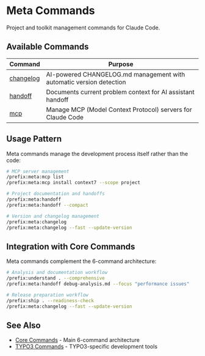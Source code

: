 # Meta Commands

Project and toolkit management commands for Claude Code.

## Available Commands

| Command | Purpose |
|---------|---------|
| [changelog](changelog.md) | AI-powered CHANGELOG.md management with automatic version detection |
| [handoff](handoff.md) | Documents current problem context for AI assistant handoff |
| [mcp](mcp.md) | Manage MCP (Model Context Protocol) servers for Claude Code |

## Usage Pattern

Meta commands manage the development process itself rather than the code:

```bash
# MCP server management
/prefix:meta:mcp list
/prefix:meta:mcp install context7 --scope project

# Project documentation and handoffs
/prefix:meta:handoff
/prefix:meta:handoff --compact

# Version and changelog management
/prefix:meta:changelog
/prefix:meta:changelog --fast --update-version
```

## Integration with Core Commands

Meta commands complement the 6-command architecture:

```bash
# Analysis and documentation workflow
/prefix:understand . --comprehensive
/prefix:meta:handoff debug-analysis.md --focus "performance issues"

# Release preparation workflow
/prefix:ship . --readiness-check
/prefix:meta:changelog --fast --update-version
```

## See Also

- [Core Commands](../README.md) - Main 6-command architecture
- [TYPO3 Commands](../typo3/README.md) - TYPO3-specific development tools
